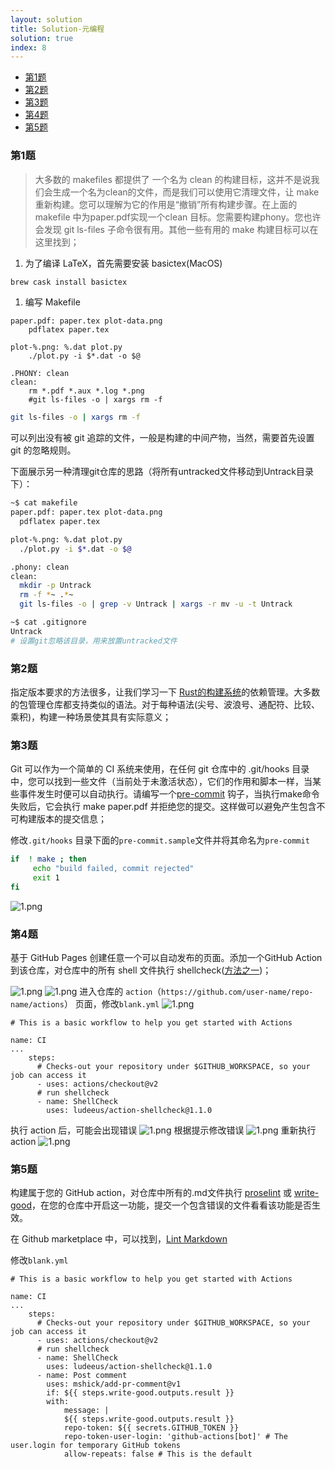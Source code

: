 ```yaml
---
layout: solution
title: Solution-元编程
solution: true
index: 8
---
```


- [第1题](#第1题)
- [第2题](#第2题)
- [第3题](#第3题)
- [第4题](#第4题)
- [第5题](#第5题)


### 第1题

> 大多数的 makefiles 都提供了 一个名为 clean 的构建目标，这并不是说我们会生成一个名为clean的文件，而是我们可以使用它清理文件，让 make 重新构建。您可以理解为它的作用是“撤销”所有构建步骤。在上面的 makefile 中为paper.pdf实现一个clean 目标。您需要构建phony。您也许会发现 git ls-files 子命令很有用。其他一些有用的 make 构建目标可以在这里找到；

1. 为了编译 LaTeX，首先需要安装 basictex(MacOS)
```bash
brew cask install basictex
```

1. 编写 Makefile
```
paper.pdf: paper.tex plot-data.png
	pdflatex paper.tex

plot-%.png: %.dat plot.py
	./plot.py -i $*.dat -o $@

.PHONY: clean
clean:
	rm *.pdf *.aux *.log *.png
	#git ls-files -o | xargs rm -f
```

```bash
git ls-files -o | xargs rm -f
```

可以列出没有被 git 追踪的文件，一般是构建的中间产物，当然，需要首先设置 git 的忽略规则。

下面展示另一种清理git仓库的思路（将所有untracked文件移动到Untrack目录下）：

```bash
~$ cat makefile
paper.pdf: paper.tex plot-data.png
  pdflatex paper.tex

plot-%.png: %.dat plot.py
  ./plot.py -i $*.dat -o $@

.phony: clean
clean:
  mkdir -p Untrack
  rm -f *~ .*~
  git ls-files -o | grep -v Untrack | xargs -r mv -u -t Untrack

~$ cat .gitignore
Untrack
# 设置git忽略该目录，用来放置untracked文件
```

### 第2题

指定版本要求的方法很多，让我们学习一下 [Rust的构建系统](https://doc.rust-lang.org/cargo/reference/specifying-dependencies.html)的依赖管理。大多数的包管理仓库都支持类似的语法。对于每种语法(尖号、波浪号、通配符、比较、乘积)，构建一种场景使其具有实际意义；

### 第3题

Git 可以作为一个简单的 CI 系统来使用，在任何 git 仓库中的 .git/hooks 目录中，您可以找到一些文件（当前处于未激活状态），它们的作用和脚本一样，当某些事件发生时便可以自动执行。请编写一个[pre-commit](https://git-scm.com/docs/githooks#_pre_commit) 钩子，当执行make命令失败后，它会执行 make paper.pdf 并拒绝您的提交。这样做可以避免产生包含不可构建版本的提交信息；

修改`.git/hooks` 目录下面的`pre-commit.sample`文件并将其命名为`pre-commit`

```bash
if  ! make ; then
     echo "build failed, commit rejected"
     exit 1
fi
```
![1.png](images/8/1.png)

### 第4题

基于 GitHub Pages 创建任意一个可以自动发布的页面。添加一个GitHub Action 到该仓库，对仓库中的所有 shell 文件执行 shellcheck([方法之一](https://github.com/marketplace/actions/shellcheck))；

![1.png](images/8/2.png)
![1.png](images/8/3.png)
进入仓库的 `action`（`https://github.com/user-name/repo-name/actions`）
页面，修改`blank.yml`
![1.png](images/8/4.png)
```
# This is a basic workflow to help you get started with Actions

name: CI
...
    steps:
      # Checks-out your repository under $GITHUB_WORKSPACE, so your job can access it
      - uses: actions/checkout@v2
      # run shellcheck
      - name: ShellCheck
        uses: ludeeus/action-shellcheck@1.1.0
```
执行 action 后，可能会出现错误
![1.png](images/8/5.png)
根据提示修改错误
![1.png](images/8/6.png)
重新执行 action
![1.png](images/8/7.png)

### 第5题

构建属于您的 GitHub action，对仓库中所有的.md文件执行 [proselint](http://proselint.com/) 或 [write-good](https://github.com/btford/write-good)，在您的仓库中开启这一功能，提交一个包含错误的文件看看该功能是否生效。

在 Github marketplace 中，可以找到，[Lint Markdown](https://github.com/marketplace/actions/lint-markdown)

修改`blank.yml`
```
# This is a basic workflow to help you get started with Actions

name: CI
...
    steps:
      # Checks-out your repository under $GITHUB_WORKSPACE, so your job can access it
      - uses: actions/checkout@v2
      # run shellcheck
      - name: ShellCheck
        uses: ludeeus/action-shellcheck@1.1.0
      - name: Post comment
        uses: mshick/add-pr-comment@v1
        if: ${{ steps.write-good.outputs.result }}
        with:
            message: |
            ${{ steps.write-good.outputs.result }}
            repo-token: ${{ secrets.GITHUB_TOKEN }}
            repo-token-user-login: 'github-actions[bot]' # The user.login for temporary GitHub tokens
            allow-repeats: false # This is the default
```
